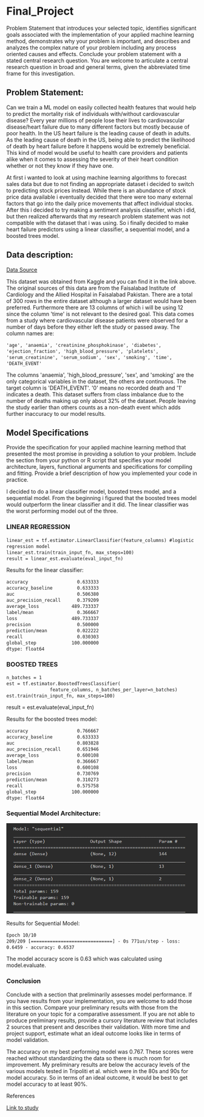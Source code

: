 # Final_Project
Problem Statement that introduces your selected topic, identifies significant goals associated with the implementation of your applied machine learning method, demonstrates why your problem is important, and describes and analyzes the complex nature of your problem including any process oriented causes and effects. Conclude your problem statement with a stated central research question. You are welcome to articulate a central research question in broad and general terms, given the abbreviated time frame for this investigation.

## Problem Statement:

Can we train a ML model on easily collected health features that would help to predict the mortality risk of individuals with/without cardiovascular disease?
Every year millions of people lose their lives to cardiovascular disease/heart failure due to many different factors but mostly because of poor health. In the US heart failure is the leading cause of death in adults. As the leading cause of death in the US, being able to predict the likelihood of death by heart failure before it happens would be extremely beneficial.
This kind of model would be useful to health care providers and patients alike when it comes to assessing the severity of their heart condition whether or not they know if they have one.

At first i wanted to look at using machine learning algorithms to forecast sales data but due to not finding an appropriate dataset i decided to switch to predicting stock prices instead. While there is an abundance of stock price data available i eventually decided that there were too many external factors that go into the daily price movements that affect individual stocks. After this i decided to try making a sentiment analysis classifier, which i did, but then realized afterwards that my research problem statement was not compatible with the dataset that i was using. So i finally decided to make heart failure predictors using a linear classifier, a sequential model, and a boosted trees model.



## Data description:

[Data Source](https://www.kaggle.com/andrewmvd/heart-failure-clinical-data)

This dataset was obtained from Kaggle and you can find it in the link above. The original sources of this data are from the Faisalabad Institute of Cardiology and  the Allied Hospital in Faisalabad Pakistan. There are a total of 300 rows in the entire dataset although a larger dataset would have been preferred. Furthermore there are 13 columns of which i will be using 12 since the column 'time' is not relevant to the desired goal. This data comes from a study where cardiovascular disease patients were observed for a number of days before they either left the study or passed away. 
The column names are:

    'age', 'anaemia', 'creatinine_phosphokinase', 'diabetes',
    'ejection_fraction', 'high_blood_pressure', 'platelets',
    'serum_creatinine', 'serum_sodium', 'sex', 'smoking', 'time',
    'DEATH_EVENT'
    
The columns 'anaemia', 'high_blood_pressure', 'sex', and 'smoking' are the only categorical variables in the dataset, the others are continuous.
The target column is 'DEATH_EVENT'. '0' means no recorded death and '1' indicates a death.
This dataset suffers from class imbalance due to the number of deaths making up only about 32% of the dataset. People leaving the study earlier than others counts as a non-death event which adds further inaccuracy to our model results.

## Model Specifications

Provide the specification for your applied machine learning method that presented the most promise in providing a solution to your problem.
Include the section from your python or R script that specifies your model architecture, layers, functional arguments and specifications for compiling and fitting.
Provide a brief description of how you implemented your code in practice.

I decided to do a linear classifier model, boosted trees model, and a sequential model. From the beginning i figured that the boosted trees model would outperform the linear classifier and it did. The linear classifier was the worst performing model out of the three.

### LINEAR REGRESSION

    linear_est = tf.estimator.LinearClassifier(feature_columns) #logistic regression model
    linear_est.train(train_input_fn, max_steps=100)
    result = linear_est.evaluate(eval_input_fn)

Results for the linear classifier:


    accuracy                  0.633333
    accuracy_baseline         0.633333
    auc                       0.506380
    auc_precision_recall      0.379209
    average_loss            489.733337
    label/mean                0.366667
    loss                    489.733337
    precision                 0.500000
    prediction/mean           0.022222
    recall                    0.030303
    global_step             100.000000
    dtype: float64
      
### BOOSTED TREES

    n_batches = 1
    est = tf.estimator.BoostedTreesClassifier(
                    feature_columns, n_batches_per_layer=n_batches)
    est.train(train_input_fn, max_steps=100)


result = est.evaluate(eval_input_fn)
 
Results for the boosted trees model:
 
    accuracy                  0.766667
    accuracy_baseline         0.633333
    auc                       0.803828
    auc_precision_recall      0.651946
    average_loss              0.600108
    label/mean                0.366667
    loss                      0.600108
    precision                 0.730769
    prediction/mean           0.310273
    recall                    0.575758
    global_step             100.000000
    dtype: float64


### Sequential Model Architecture:


![sequential](sequential.PNG)

Results for Sequential Model:


    Epoch 10/10
    209/209 [==============================] - 0s 771us/step - loss: 0.6459 - accuracy: 0.6537

The model accuracy score is 0.63 which was calculated using model.evaluate.
    
    


### Conclusion

Conclude with a section that preliminarily assesses model performance. 
If you have results from your implementation, you are welcome to add those in this section.
Compare your preliminary results with those from the literature on your topic for a comparative assessment. 
If you are not able to produce preliminary results, provide a cursory literature review that includes 2 sources that present and describes their validation. 
With more time and project support, estimate what an ideal outcome looks like in terms of model validation.

The accuracy on my best performing model was 0.767. These scores were reached without standardizing the data so there is much room for improvement. 
My preliminary results are below the accuracy levels of the various models tested in Tripoliti et al. which were in the 80s and 90s for model accuracy. 
So in terms of an ideal outcome, it would be best to get model accuracy to at least 90%.

References

[Link to study](https://www.sciencedirect.com/science/article/pii/S2001037016300460)
